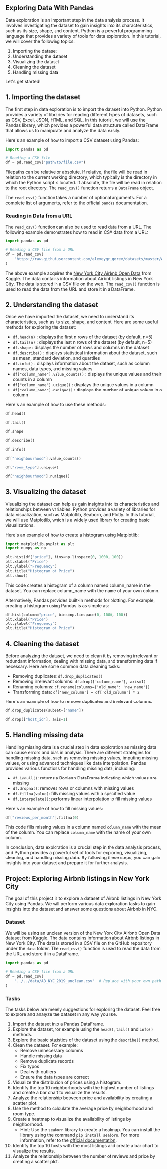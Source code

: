 ## Exploring Data With Pandas


Data exploration is an important step in the data analysis process. It involves investigating the dataset to gain insights into its characteristics, such as its size, shape, and content. Python is a powerful programming language that provides a variety of tools for data exploration. In this tutorial, we will cover the following topics:

1. Importing the dataset
2. Understanding the dataset
3. Visualizing the dataset
4. Cleaning the dataset
5. Handling missing data

Let's get started!


## 1. Importing the dataset


The first step in data exploration is to import the dataset into Python. Python provides a variety of libraries for reading different types of datasets, such as CSV, Excel, JSON, HTML, and SQL. In this tutorial, we will use the Pandas library, which provides a powerful data structure called DataFrame that allows us to manipulate and analyze the data easily.

Here's an example of how to import a CSV dataset using Pandas:

```python
import pandas as pd

# Reading a CSV file
df = pd.read_csv("path/to/file.csv")
```


Filepaths can be relative or absolute. If relative, the file will be read in relation to the current working directory, which typically is the directory in which the Python script is located. If absolute, the file will be read in relation to the root directory. The `read_csv()` function returns a `DataFrame` object.

The `read_csv()` function takes a number of optional arguments. For a complete list of arguments, refer to the official `pandas` documentation.


### Reading in Data from a URL


The `read_csv()` function can also be used to read data from a URL. The following example demonstrates how to read in CSV data from a URL:



```python
import pandas as pd

# Reading a CSV file from a URL
df = pd.read_csv(
    "https://raw.githubusercontent.com/alexeygrigorev/datasets/master/AB_NYC_2019.csv"
)

```

The above example acquires the [New York City Airbnb Open Data](https://www.kaggle.com/dgomonov/new-york-city-airbnb-open-data) from Kaggle. The data contains information about Airbnb listings in New York City. The data is stored in a CSV file on the web. The `read_csv()` function is used to read the data from the URL and store it in a DataFrame.


## 2. Understanding the dataset


Once we have imported the dataset, we need to understand its characteristics, such as its size, shape, and content. Here are some useful methods for exploring the dataset:

- `df.head(n)` : displays the first n rows of the dataset (by default, n=5)
- `df.tail(n)` : displays the last n rows of the dataset (by default, n=5)
- `df.shape` : displays the number of rows and columns in the dataset
- `df.describe()` : displays statistical information about the dataset, such as mean, standard deviation, and quartiles
- `df.info()` : displays information about the dataset, such as column names, data types, and missing values
- `df["column_name"].value_counts()` : displays the unique values and their counts in a column
- `df["column_name"].unique()` : displays the unique values in a column
- `df["column_name"].nunique()` : displays the number of unique values in a column

Here's an example of how to use these methods:



```python
df.head()

```


```python
df.tail()

```


```python
df.shape

```


```python
df.describe()

```


```python
df.info()

```


```python
df["neighbourhood"].value_counts()

```


```python
df["room_type"].unique()

```


```python
df["neighbourhood"].nunique()

```

## 3. Visualizing the dataset


Visualizing the dataset can help us gain insights into its characteristics and relationships between variables. Python provides a variety of libraries for data visualization, such as Matplotlib, Seaborn, and Plotly. In this tutorial, we will use Matplotlib, which is a widely used library for creating basic visualizations.

Here's an example of how to create a histogram using Matplotlib:



```python
import matplotlib.pyplot as plt
import numpy as np

plt.hist(df["price"], bins=np.linspace(0, 1000, 100))
plt.xlabel("Price")
plt.ylabel("Frequency")
plt.title("Histogram of Price")
plt.show()

```

This code creates a histogram of a column named column_name in the dataset. You can replace column_name with the name of your own column.

Alternatively, Pandas provides built-in methods for plotting. For example, creating a histogram using Pandas is as simple as:



```python
df.hist(column="price", bins=np.linspace(0, 1000, 100))
plt.xlabel("Price")
plt.ylabel("Frequency")
plt.title("Histogram of Price")

```

## 4. Cleaning the dataset


Before analyzing the dataset, we need to clean it by removing irrelevant or redundant information, dealing with missing data, and transforming data if necessary. Here are some common data cleaning tasks:

- Removing duplicates: `df.drop_duplicates()`
- Removing irrelevant columns: `df.drop(['column_name'], axis=1)`
- Renaming columns: `df.rename(columns={'old_name': 'new_name'})`
- Transforming data: `df['new_column'] = df['old_column'] * 2`

Here's an example of how to remove duplicates and irrelevant columns:



```python
df.drop_duplicates(subset=["name"])

```


```python
df.drop(["host_id"], axis=1)

```

## 5. Handling missing data


Handling missing data is a crucial step in data exploration as missing data can cause errors and bias in analysis. There are different strategies for handling missing data, such as removing missing values, imputing missing values, or using advanced techniques like data interpolation. Pandas provides various functions for handling missing data, including:

- `df.isnull()`: returns a Boolean DataFrame indicating which values are missing
- `df.dropna()`: removes rows or columns with missing values
- `df.fillna(value)`: fills missing values with a specified value
- `df.interpolate()`: performs linear interpolation to fill missing values

Here's an example of how to fill missing values:



```python
df["reviews_per_month"].fillna(0)

```

This code fills missing values in a column named `column_name` with the mean of the column. You can replace `column_name` with the name of your own column.

In conclusion, data exploration is a crucial step in the data analysis process, and Python provides a powerful set of tools for exploring, visualizing, cleaning, and handling missing data. By following these steps, you can gain insights into your dataset and prepare it for further analysis.


## Project: Exploring Airbnb listings in New York City


The goal of this project is to explore a dataset of Airbnb listings in New York City using Pandas. We will perform various data exploration tasks to gain insights into the dataset and answer some questions about Airbnb in NYC.


### Dataset


We will be using an unclean version of the [New York City Airbnb Open Data](https://www.kaggle.com/dgomonov/new-york-city-airbnb-open-data) dataset from Kaggle. The data contains information about Airbnb listings in New York City. The data is stored in a CSV file on the GitHub repository under the `data` folder. The `read_csv()` function is used to read the data from the URL and store it in a DataFrame.



```python
import pandas as pd

# Reading a CSV file from a URL
df = pd.read_csv(
    "../../data/AB_NYC_2019_unclean.csv"  # Replace with your own path if necessary.
)

```

### Tasks

The tasks below are merely suggestions for exploring the dataset. Feel free to explore and analyze the dataset in any way you like.

1. Import the dataset into a Pandas DataFrame.
2. Explore the dataset, for example using the `head()`, `tail()` and `info()` methods.
3. Explore the basic statistics of the dataset using the `describe()` method.
4. Clean the dataset. For example:
   - Remove unnecessary columns
   - Handle missing data
   - Remove duplicate records
   - Fix typos
   - Deal with outliers
   - Ensure the data types are correct
5. Visualize the distribution of prices using a histogram.
6. Identify the top 10 neighborhoods with the highest number of listings and create a bar chart to visualize the results.
7. Analyze the relationship between price and availability by creating a scatter plot.
8. Use the method to calculate the average price by neighborhood and room type.
9. Create a heatmap to visualize the availability of listings by neighborhood.
   - Hint: Use the `seaborn` library to create a heatmap. You can install the library using the command `pip install seaborn`. For more information, refer to the [official documentation](https://seaborn.pydata.org/).
10. Identify the top 10 hosts with the most listings and create a bar chart to visualize the results.
11. Analyze the relationship between the number of reviews and price by creating a scatter plot.

